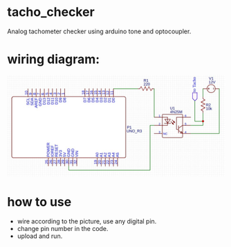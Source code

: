 # tacho_checker
Analog tachometer checker using arduino tone and optocoupler.
# wiring diagram:
![wiring using optocoupler](wiring.jpg)

# how to use
- wire according to the picture, use any digital pin.
- change pin number in the code.
- upload and run.
